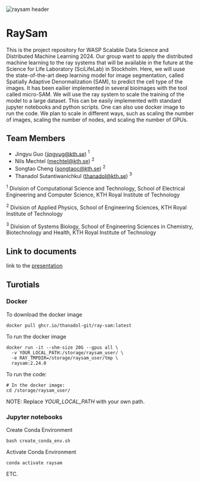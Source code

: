 ![raysam header](https://github.com/user-attachments/assets/4ad09c19-4309-4f7f-b752-920c2059691f)


# RaySam
This is the project repository for WASP Scalable Data Science and Distributed Machine Learning 2024. Our group want to apply the distributed machine learning to the ray systems that will be available in the future at the Science for Life Laboratory (SciLifeLab) in Stockholm. Here, we will uuse the state-of-the-art deep learning model for image segmentation, called Spatially Adaptive Denormalization (SAM), to predict the cell type of the images. It has been eailier implemented in several bioimages with the tool called micro-SAM. We will use the ray system to scale the training of the model to a large dataset. This can be easily implemented with standard jupyter notebooks and python scripts. One can also use docker image to run the code. We plan to scale in different ways, such as scaling the number of images, scaling the number of nodes, and scaling the number of GPUs. 

## Team Members
- Jingyu Guo (jingyug@kth.se) $^{1}$
- Nils Mechtel (mechtel@kth.se) $^{2}$
- Songtao Cheng (songtaoc@kth.se) $^{2}$
- Thanadol Sutantiwanichkul (thanadol@kth.se) $^{3}$

$^{1}$ Division of Computational Science and Technology, School of Electrical Engineering and Computer Science, KTH Royal Institute of Technology

$^{2}$ Division of Applied Physics, School of Engineering Sciences, KTH Royal Institute of Technology

$^{3}$ Division of Systems Biology, School of Engineering Sciences in Chemistry, Biotechnology and Health, KTH Royal Institute of Technology

## Link to documents 
link to the [presentation](https://docs.google.com/presentation/d/1KyzPKBo25B9-GNr_semnD0oxbj-Y88YiK_fBCCQF9fQ/edit?usp=sharing)


## Turotials 

### Docker 
To download the docker image
```
docker pull ghcr.io/thanadol-git/ray-sam:latest
```

To run the docker image
```
docker run -it --shm-size 20G --gpus all \
  -v YOUR_LOCAL_PATH:/storage/raysam_user/ \
  -e RAY_TMPDIR=/storage/raysam_user/tmp \
  raysam:2.24.0
```
To run the code:
```
# In the docker image:
cd /storage/raysam_user/
```

NOTE: Replace *YOUR_LOCAL_PATH* with your own path.

### Jupyter notebooks

Create Conda Environment
```
bash create_conda_env.sh
```

Activate Conda Environment
```
conda activate raysam
```

ETC. 

